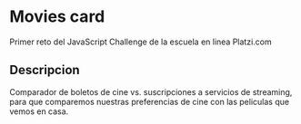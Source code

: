 # Movies card

Primer reto del JavaScript Challenge de la escuela en linea Platzi.com

## Descripcion

Comparador de boletos de cine vs. suscripciones a servicios de streaming, para que comparemos nuestras preferencias de cine con las peliculas que vemos en casa.
